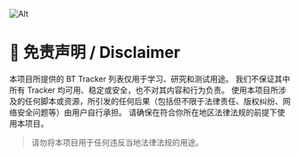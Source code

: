 ![Alt](https://repobeats.axiom.co/api/embed/49276d6c0e4a861f174ef63c3bf9569e023bc2dd.svg "Repobeats analytics image")

# 🛑 免责声明 / Disclaimer

本项目所提供的 BT Tracker 列表仅用于学习、研究和测试用途。
我们不保证其中所有 Tracker 均可用、稳定或安全，也不对其内容和行为负责。
使用本项目所涉及的任何脚本或资源，所引发的任何后果（包括但不限于法律责任、版权纠纷、网络安全问题等）由用户自行承担。
请确保在符合你所在地区法律法规的前提下使用本项目。

> 请勿将本项目用于任何违反当地法律法规的用途。

